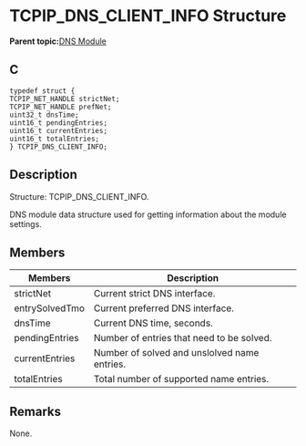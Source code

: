 # TCPIP\_DNS\_CLIENT\_INFO Structure

**Parent topic:**[DNS Module](GUID-D15C8F84-C30C-451F-8AB7-F8E62AD494C2.md)

## C

```
typedef struct {
TCPIP_NET_HANDLE strictNet;
TCPIP_NET_HANDLE prefNet;
uint32_t dnsTime;
uint16_t pendingEntries;
uint16_t currentEntries;
uint16_t totalEntries;
} TCPIP_DNS_CLIENT_INFO;
```

## Description

Structure: TCPIP\_DNS\_CLIENT\_INFO.

DNS module data structure used for getting information about the module settings.

## Members

|Members|Description|
|-------|-----------|
|strictNet|Current strict DNS interface.|
|entrySolvedTmo|Current preferred DNS interface.|
|dnsTime|Current DNS time, seconds.|
|pendingEntries|Number of entries that need to be solved.|
|currentEntries|Number of solved and unslolved name entries.|
|totalEntries|Total number of supported name entries.|

## Remarks

None.


